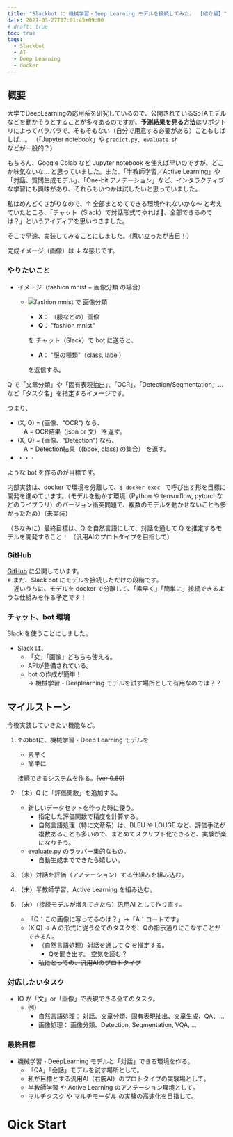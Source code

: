 ```yaml
---
title: "Slackbot に 機械学習・Deep Learning モデルを接続してみた。 【紹介編】"
date: 2021-03-27T17:01:45+09:00
# draft: true
toc: true
tags: 
  - Slackbot
  - AI
  - Deep Learning
  - docker
---
```



## 概要
大学でDeepLearningの応用系を研究しているので、公開されているSoTAモデルなどを動かそうとすることが多々あるのですが、**予測結果を見る方法**はリポジトリによってバラバラで、そもそもない（自分で用意する必要がある）こともしばしば...。
（「Jupyter notebook」や `predict.py`、`evaluate.sh` などが一般的？）

もちろん、Google Colab など Jupyter notebook を使えば早いのですが、どこか味気ないな... と思っていました。また、「半教師学習／Active Learning」や「対話、質問生成モデル」、「One-bit アノテーション」など、インタラクティブな学習にも興味があり、それらもいつかは試したいと思っていました。

私はめんどくさがりなので、↑ 全部まとめてできる環境作れないかな〜 と考えていたところ、「チャット（Slack）で対話形式でやれば、全部できるのでは？」というアイディアを思いつきました。

そこで早速、実装してみることにしました。（思い立ったが吉日！）

完成イメージ（画像）は ↓ な感じです。


### やりたいこと
- イメージ（fashion mnist + 画像分類 の場合）
  - ![fashion mnist で 画像分類](fashion_mnist.png)
    - **X**： （服などの）画像
    - **Q**： "fashion mnist"

    を チャット（Slack）で bot に送ると、
    - **A**： "服の種類"（class, label）

    を返信する。

Q で「文章分類」や「固有表現抽出」、「OCR」、「Detection/Segmentation」...など「タスク名」を指定するイメージです。

つまり、
- (X, Q) = (画像、"OCR") なら、   
  　A = OCR結果（json or 文） を返す。
- (X, Q) = (画像、"Detection") なら、  
  　A = Detection結果（(bbox, class) の集合） を返す。
- ・・・

ような bot を作るのが目標です。

内部実装は、docker で環境を分離して、`$ docker exec ` で呼び出す形を目標に開発を進めています。（モデルを動かす環境（Python や tensorflow, pytorchなどのライブラリ）のバージョン衝突問題で、複数のモデルを動かせないことも多かったため）（未実装）

（ちなみに）最終目標は、Q を自然言語にして、対話を通して Q を推定するモデルを開発すること！
（汎用AIのプロトタイプを目指して）


### GitHub
[GitHub](https://github.com/MRyo-ie/slackbot_ML_model_tester)  に公開しています。  
※ まだ、Slack bot にモデルを接続しただけの段階です。  
　近いうちに、モデルを docker で分離して、「素早く」「簡単に」接続できるような仕組みを作る予定です！

### チャット、bot 環境
Slack を使うことにしました。

- Slack は、
  - 「文」「画像」どちらも使える。
  - APIが整備されている。
  - bot の作成が簡単！  
    → 機械学習・Deeplearning モデルを試す場所として有用なのでは？？

## マイルストーン
今後実装していきたい機能など。

1. ↑のbotに、機械学習・Deep Learning モデルを
   - 素早く
   - 簡単に

   接続できるシステムを作る。~~[ver 0.60]~~

2. （未）Q に「評価関数」を追加する。
   - 新しいデータセットを作った時に使う。
     - 指定した評価関数で精度を計算する。
     - 自然言語処理（特に文章系）は、BLEU や LOUGE など、評価手法が複数あることも多いので、まとめてスクリプト化できると、実験が楽になりそう。
   - evaluate.py のラッパー集的なもの。
     - 自動生成までできたら嬉しい。

3. （未）対話を評価（アノテーション）する仕組みを組み込む。

4. （未）半教師学習、Active Learning を組み込む。

5. （未）（接続モデルが増えてきたら）汎用AI として作り直す。
   - 「Q：この画像に写ってるのは？」→「A：コートです」
   - (X,Q) -> A  の形式に従う全てのタスクを、Qの指示通りにこなすことができるAI。
     - （自然言語処理）対話を通して Q を推定する。
       - Qを聞き出す。 空気を読む？
     - ~~私にとっての、汎用AIのプロトタイプ~~


### 対応したいタスク
- IO が「文」or「画像」で表現できる全てのタスク。
  - 例）
    - 自然言語処理： 対話、文章分類、固有表現抽出、文章生成、QA、...
    - 画像処理： 画像分類、Detection, Segmentation, VQA, ...


### 最終目標
- 機械学習・DeepLearning モデルと「対話」できる環境を作る。
  - 「QA」「会話」モデルを試す場所として。
  - 私が目標とする汎用AI（右腕AI）のプロトタイプの実験場として。
  - 半教師学習 や Active Learning のアノテーション環境として。
  - マルチタスク や マルチモーダル の実験の高速化を目指して。



# Qick Start


